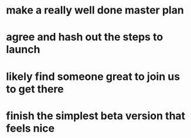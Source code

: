 # make a really well done master plan

# agree and hash out the steps to launch

# likely find someone great to join us to get there

# finish the simplest beta version that feels nice

